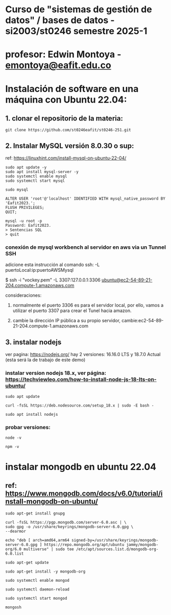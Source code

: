 # Curso de "sistemas de gestión de datos" / bases de datos - si2003/st0246 semestre 2025-1
# profesor: Edwin Montoya - emontoya@eafit.edu.co
#
# Instalación de software en una máquina con Ubuntu 22.04:

## 1. clonar el repositorio de la materia:

    git clone https://github.com/st0246eafit/st0246-251.git
  
## 2. Instalar MySQL versión 8.0.30 o sup:

ref: https://linuxhint.com/install-mysql-on-ubuntu-22-04/

    sudo apt update -y
    sudo apt install mysql-server -y
    sudo systemctl enable mysql
    sudo systemctl start mysql

    sudo mysql

    ALTER USER 'root'@'localhost' IDENTIFIED WITH mysql_native_password BY 'Eafit2023.';
    FLUSH PRIVILEGES;
    QUIT;

    mysql -u root -p
    Password: Eafit2023.
    > Sentencias SQL
    > quit

### conexión de mysql workbench al servidor en aws via un Tunnel SSH

adicione esta instrucción al comando ssh: -L puertoLocal:ip:puertoAWSMysql

$ ssh -i "vockey.pem" -L 3307:127.0.0.1:3306 ubuntu@ec2-54-89-21-204.compute-1.amazonaws.com

consideraciones: 
1. normalmente el puerto 3306 es para el servidor local, por ello, vamos a utilizar el puerto 3307 para crear el Tunel hacia amazon.

2. cambie la dirección IP pública a su propio servidor, cambie:ec2-54-89-21-204.compute-1.amazonaws.com

## 3. instalar nodejs

ver pagina: https://nodejs.org/
hay 2 versiones: 16.16.0 LTS y 18.7.0 Actual (esta será la de trabajo de este demo)

### instalar version nodejs 18.x, ver página: https://techviewleo.com/how-to-install-node-js-18-lts-on-ubuntu/

    sudo apt update

    curl -fsSL https://deb.nodesource.com/setup_18.x | sudo -E bash -

    sudo apt install nodejs

### probar versiones:

    node -v
    
    npm -v

# instalar mongodb en ubuntu 22.04

## ref: https://www.mongodb.com/docs/v6.0/tutorial/install-mongodb-on-ubuntu/

    sudo apt-get install gnupg

    curl -fsSL https://pgp.mongodb.com/server-6.0.asc | \
    sudo gpg -o /usr/share/keyrings/mongodb-server-6.0.gpg \
    --dearmor

    echo "deb [ arch=amd64,arm64 signed-by=/usr/share/keyrings/mongodb-server-6.0.gpg ] https://repo.mongodb.org/apt/ubuntu jammy/mongodb-org/6.0 multiverse" | sudo tee /etc/apt/sources.list.d/mongodb-org-6.0.list

    sudo apt-get update

    sudo apt-get install -y mongodb-org

    sudo systemctl enable mongod

    sudo systemctl daemon-reload

    sudo systemctl start mongod

    mongosh